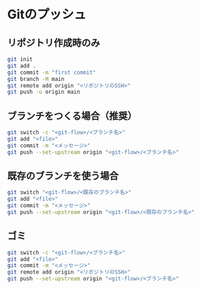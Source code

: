 # Gitのプッシュ

## リポジトリ作成時のみ
```sh
git init
git add .
git commit -m "first commit"
git branch -M main
git remote add origin "<リポジトリのSSH>"
git push -u origin main
```

## ブランチをつくる場合（推奨）
```sh
git switch -c "<git-flow>/<ブランチ名>"
git add "<file>"
git commit -m "<メッセージ>"
git push --set-upstream origin "<git-flow>/<ブランチ名>"
```

## 既存のブランチを使う場合
```sh
git switch "<git-flow>/<既存のブランチ名>"
git add "<file>"
git commit -m "<メッセージ>"
git push --set-upstream origin "<git-flow>/<既存のブランチ名>"
```

## ゴミ
```sh
git switch -c "<git-flow>/<ブランチ名>"
git add "<file>"
git commit -m "<メッセージ>"
git remote add origin "<リポジトリのSSH>"
git push --set-upstream origin "<git-flow>/<ブランチ名>"
```
